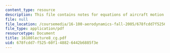```yaml
---
content_type: resource
description: This file contains notes for equations of aircraft motion.
file: null
file_location: /coursemedia/16-100-aerodynamics-fall-2005/678fcdd7f52560f148826442b6885f3e_16100lecture8_cg.pdf
file_type: application/pdf
resourcetype: Document
title: 16100lecture8_cg.pdf
uid: 678fcdd7-f525-60f1-4882-6442b6885f3e
---
```

